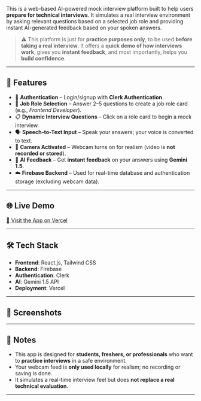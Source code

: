 This is a web-based AI-powered mock interview platform built to help users **prepare for technical interviews**. It simulates a real interview environment by asking relevant questions based on a selected job role and providing instant AI-generated feedback based on your spoken answers.

> ⚠️ This platform is just for **practice purposes only**, to be used **before taking a real interview**. It offers a **quick demo of how interviews work**, gives you **instant feedback**, and most importantly, helps you **build confidence**.

---

## 🚀 Features

- 🔐 **Authentication** – Login/signup with **Clerk Authentication**.
- 🧾 **Job Role Selection** – Answer 2–5 questions to create a job role card (e.g., *Frontend Developer*).
- 📋 **Dynamic Interview Questions** – Click on a role card to begin a mock interview.
- 🗣️ **Speech-to-Text Input** – Speak your answers; your voice is converted to text.
- 🎥 **Camera Activated** – Webcam turns on for realism (video is **not recorded or stored**).
- 🤖 **AI Feedback** – Get **instant feedback** on your answers using **Gemini 1.5**.
- ☁️ **Firebase Backend** – Used for real-time database and authentication storage (excluding webcam data).

---

## 🌐 Live Demo

[🔗 Visit the App on Vercel](https://ai-mock-interview-one-kappa.vercel.app)

---

## 🛠️ Tech Stack

- **Frontend**: React.js, Tailwind CSS
- **Backend**: Firebase
- **Authentication**: Clerk
- **AI**: Gemini 1.5 API
- **Deployment**: Vercel

---

## 📸 Screenshots



---

## 📌 Notes

- This app is designed for **students, freshers, or professionals** who want to **practice interviews** in a safe environment.
- Your webcam feed is **only used locally** for realism; no recording or saving is done.
- It simulates a real-time interview feel but does **not replace a real technical evaluation**.

---



